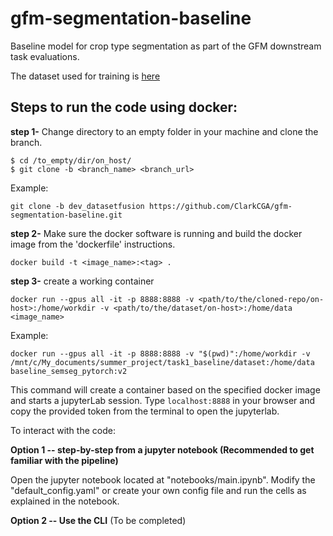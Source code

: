 # gfm-segmentation-baseline
Baseline model for crop type segmentation as part of the GFM downstream task evaluations.

The dataset used for training is [here](https://huggingface.co/datasets/ibm-nasa-geospatial/multi-temporal-crop-classification)


## Steps to run the code using docker:

**step 1-** Change directory to an empty folder in your machine and clone the branch.
```
$ cd /to_empty/dir/on_host/
$ git clone -b <branch_name> <branch_url>
```
Example:
```
git clone -b dev_datasetfusion https://github.com/ClarkCGA/gfm-segmentation-baseline.git
```

**step 2-** Make sure the docker software is running and build the docker image from the 'dockerfile' instructions.
```
docker build -t <image_name>:<tag> .
```

**step 3-** create a working container
```
docker run --gpus all -it -p 8888:8888 -v <path/to/the/cloned-repo/on-host>:/home/workdir -v <path/to/the/dataset/on-host>:/home/data  <image_name>
```
Example:
```
docker run --gpus all -it -p 8888:8888 -v "$(pwd)":/home/workdir -v /mnt/c/My_documents/summer_project/task1_baseline/dataset:/home/data  baseline_semseg_pytorch:v2
```

This command will create a container based on the specified docker image and starts a jupyterLab session. Type `localhost:8888` in your browser and copy the provided token from the terminal to open the jupyterlab.

To interact with the code:

**Option 1 -- step-by-step from a jupyter notebook (Recommended to get familiar with the pipeline)**
    
Open the jupyter notebook located at "notebooks/main.ipynb". 
Modify the "default_config.yaml" or create your own config file and run the cells as explained in the notebook.

**Option 2 -- Use the CLI** (To be completed)


